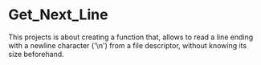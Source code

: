 # Get_Next_Line
This projects is about creating a function that, allows to read a line ending with a newline character ('\n') from a file descriptor, without knowing its size beforehand.
